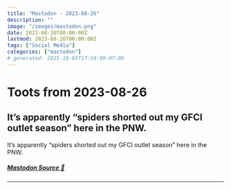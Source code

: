 ```yaml
---
title: "Mastodon - 2023-08-26"
description: ""
image: "/images/mastodon.png"
date: 2023-08-26T00:00:00Z
lastmod: 2023-08-26T00:00:00Z
tags: ["Social Media"]
categories: ["mastodon"]
# generated: 2025-10-05T17:59:09-07:00
---
```


# Toots from 2023-08-26

## It’s apparently “spiders shorted out my GFCI outlet season” here in the PNW.

It’s apparently “spiders shorted out my GFCI outlet season” here in the PNW.

##### [Mastodon Source 🐘](https://hachyderm.io/@mweagle/110957302314392342)

---

